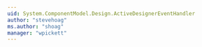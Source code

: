 ```yaml
---
uid: System.ComponentModel.Design.ActiveDesignerEventHandler
author: "stevehoag"
ms.author: "shoag"
manager: "wpickett"
---
```

